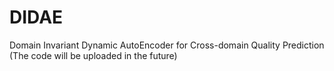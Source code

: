 # DIDAE
Domain Invariant Dynamic AutoEncoder for Cross-domain Quality Prediction  (The code will be uploaded in the future)
